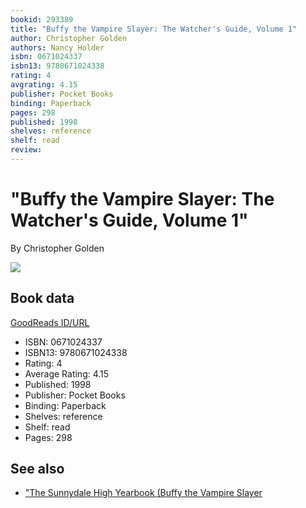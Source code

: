 ```yaml
---
bookid: 293389
title: "Buffy the Vampire Slayer: The Watcher's Guide, Volume 1"
author: Christopher Golden
authors: Nancy Holder
isbn: 0671024337
isbn13: 9780671024338
rating: 4
avgrating: 4.15
publisher: Pocket Books
binding: Paperback
pages: 298
published: 1998
shelves: reference
shelf: read
review: 
---
```


# "Buffy the Vampire Slayer: The Watcher's Guide, Volume 1"

By Christopher Golden

![](https://i.gr-assets.com/images/S/compressed.photo.goodreads.com/books/1315830118l/293389.jpg)

## Book data

[GoodReads ID/URL](https://www.goodreads.com/book/show/293389)

- ISBN: 0671024337
- ISBN13: 9780671024338
- Rating: 4
- Average Rating: 4.15
- Published: 1998
- Publisher: Pocket Books
- Binding: Paperback
- Shelves: reference
- Shelf: read
- Pages: 298


## See also

- ["The Sunnydale High Yearbook (Buffy the Vampire Slayer](The_Sunnydale_High_Yearbook_Buffy_the_Vampire_Slayer-_Season_3__24.md)
